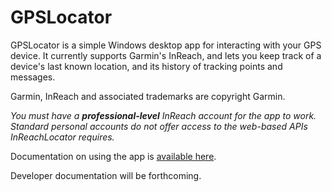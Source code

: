 # GPSLocator

GPSLocator is a simple Windows desktop app for interacting with your GPS device. It currently supports Garmin's InReach, and  lets you keep track of a device's last known location, and its history of tracking points and messages.

Garmin, InReach and associated trademarks are copyright Garmin.

*You must have a **professional-level** InReach account for the app to work. Standard personal accounts do not offer access to the web-based APIs InReachLocator requires.*

Documentation on using the app is [available here](https://www.jumpforjoysoftware.com/gpslocator-user-docs/).

Developer documentation will be forthcoming.
